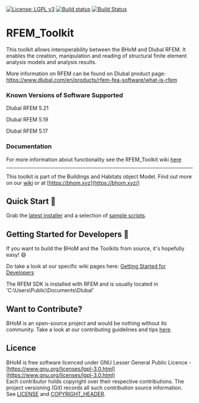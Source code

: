 
[![License: LGPL v3](https://img.shields.io/badge/License-LGPL%20v3-blue.svg)](https://www.gnu.org/licenses/lgpl-3.0) [![Build status](https://ci.appveyor.com/api/projects/status/ja0l9sovnk48cf31/branch/master?svg=true)](https://ci.appveyor.com/api/projects/status/rfem_toolkit/branch/master) [![Build Status](https://dev.azure.com/BHoMBot/BHoM/_apis/build/status/RFEM_Toolkit/RFEM_Toolkit.CheckCore?branchName=master)](https://dev.azure.com/BHoMBot/BHoM/_build/latest?definitionId=93&branchName=master)


# RFEM_Toolkit

This toolkit allows interoperability between the BHoM and Dlubal RFEM. It enables the creation, manipulation and reading of structural finite element analysis models and analysis results.

More information on RFEM can be found on Dlubal product page:
https://www.dlubal.com/en/products/rfem-fea-software/what-is-rfem


### Known Versions of Software Supported
Dlubal RFEM 5.21

Dlubal RFEM 5.19

Dlubal RFEM 5.17


### Documentation
For more information about functionality see the RFEM_Toolkit wiki [here](https://github.com/BHoM/RFEM_Toolkit/wiki)

---
This toolkit is part of the Buildings and Habitats object Model. Find out more on our [wiki](https://github.com/BHoM/documentation/wiki) or at [https://bhom.xyz](https://bhom.xyz/)

## Quick Start 🚀 

Grab the [latest installer](https://bhom.xyz/) and a selection of [sample scripts](https://github.com/BHoM/samples).


## Getting Started for Developers 🤖 

If you want to build the BHoM and the Toolkits from source, it's hopefully easy! 😄 

Do take a look at our specific wiki pages here: [Getting Started for Developers](https://github.com/BHoM/documentation/wiki/Getting-started-for-developers)

The RFEM SDK is installed with RFEM and is usually located in 'C:\Users\Public\Documents\Dlubal'

## Want to Contribute? ##

BHoM is an open-source project and would be nothing without its community. Take a look at our contributing guidelines and tips [here](https://github.com/BHoM/BHoM/blob/master/CONTRIBUTING.md).


## Licence ##

BHoM is free software licenced under GNU Lesser General Public Licence - [https://www.gnu.org/licenses/lgpl-3.0.html](https://www.gnu.org/licenses/lgpl-3.0.html)  
Each contributor holds copyright over their respective contributions.
The project versioning (Git) records all such contribution source information.
See [LICENSE](https://github.com/BHoM/BHoM/blob/master/LICENSE) and [COPYRIGHT_HEADER](https://github.com/BHoM/BHoM/blob/master/COPYRIGHT_HEADER.txt).

